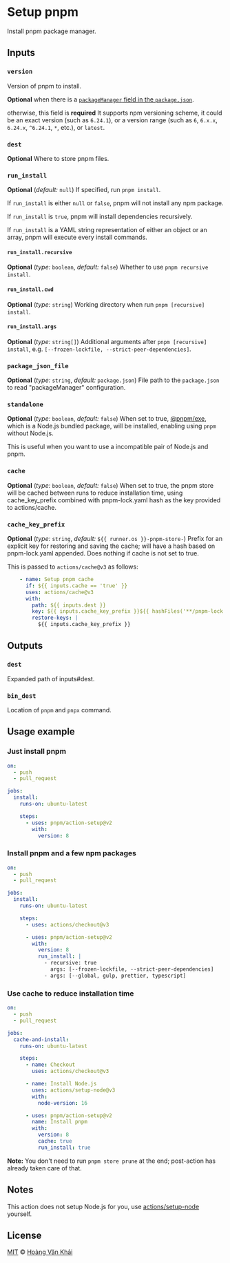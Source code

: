 # Setup pnpm

Install pnpm package manager.

## Inputs

### `version`

Version of pnpm to install.

**Optional** when there is a [`packageManager` field in the `package.json`](https://nodejs.org/api/corepack.html).

otherwise, this field is **required** It supports npm versioning scheme, it could be an exact version (such as `6.24.1`), or a version range (such as `6`, `6.x.x`, `6.24.x`, `^6.24.1`, `*`, etc.), or `latest`.

### `dest`

**Optional** Where to store pnpm files.

### `run_install`

**Optional** (_default:_ `null`) If specified, run `pnpm install`.

If `run_install` is either `null` or `false`, pnpm will not install any npm package.

If `run_install` is `true`, pnpm will install dependencies recursively.

If `run_install` is a YAML string representation of either an object or an array, pnpm will execute every install commands.

#### `run_install.recursive`

**Optional** (_type:_ `boolean`, _default:_ `false`) Whether to use `pnpm recursive install`.

#### `run_install.cwd`

**Optional** (_type:_ `string`) Working directory when run `pnpm [recursive] install`.

#### `run_install.args`

**Optional** (_type:_ `string[]`) Additional arguments after `pnpm [recursive] install`, e.g. `[--frozen-lockfile, --strict-peer-dependencies]`.

### `package_json_file`

**Optional** (_type:_ `string`, _default:_ `package.json`) File path to the `package.json` to read "packageManager" configuration.

### `standalone`

**Optional** (_type:_ `boolean`, _default:_ `false`) When set to true, [@pnpm/exe](https://www.npmjs.com/package/@pnpm/exe), which is a Node.js bundled package, will be installed, enabling using `pnpm` without Node.js.

This is useful when you want to use a incompatible pair of Node.js and pnpm.

### `cache`

**Optional** (_type:_ `boolean`, _default:_ `false`) When set to true, the pnpm store will be cached between runs to reduce installation time, using cache_key_prefix combined with pnpm-lock.yaml hash as the key provided to actions/cache.

### `cache_key_prefix`

**Optional** (_type:_ `string`, _default:_ `${{ runner.os }}-pnpm-store-`) Prefix for an explicit key for restoring and saving the cache; will have a hash based on pnpm-lock.yaml appended. Does nothing if cache is not set to true.

This is passed to `actions/cache@v3` as follows:

```yaml
    - name: Setup pnpm cache
      if: ${{ inputs.cache == 'true' }}
      uses: actions/cache@v3
      with:
        path: ${{ inputs.dest }}
        key: ${{ inputs.cache_key_prefix }}${{ hashFiles('**/pnpm-lock.yaml') }}
        restore-keys: |
          ${{ inputs.cache_key_prefix }}
```

## Outputs

### `dest`

Expanded path of inputs#dest.

### `bin_dest`

Location of `pnpm` and `pnpx` command.

## Usage example

### Just install pnpm

```yaml
on:
  - push
  - pull_request

jobs:
  install:
    runs-on: ubuntu-latest

    steps:
      - uses: pnpm/action-setup@v2
        with:
          version: 8
```

### Install pnpm and a few npm packages

```yaml
on:
  - push
  - pull_request

jobs:
  install:
    runs-on: ubuntu-latest

    steps:
      - uses: actions/checkout@v3

      - uses: pnpm/action-setup@v2
        with:
          version: 8
          run_install: |
            - recursive: true
              args: [--frozen-lockfile, --strict-peer-dependencies]
            - args: [--global, gulp, prettier, typescript]
```

### Use cache to reduce installation time

```yaml
on:
  - push
  - pull_request

jobs:
  cache-and-install:
    runs-on: ubuntu-latest

    steps:
      - name: Checkout
        uses: actions/checkout@v3

      - name: Install Node.js
        uses: actions/setup-node@v3
        with:
          node-version: 16

      - uses: pnpm/action-setup@v2
        name: Install pnpm
        with:
          version: 8
          cache: true
          run_install: true
```

**Note:** You don't need to run `pnpm store prune` at the end; post-action has already taken care of that.

## Notes

This action does not setup Node.js for you, use [actions/setup-node](https://github.com/actions/setup-node) yourself.

## License

[MIT](https://git.io/JfclH) © [Hoàng Văn Khải](https://github.com/KSXGitHub/)
